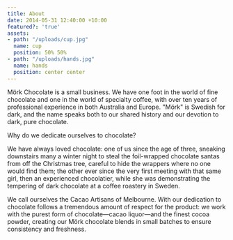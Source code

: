 ```yaml
---
title: About
date: 2014-05-31 12:40:00 +10:00
featured?: 'true'
assets:
- path: "/uploads/cup.jpg"
  name: cup
  position: 50% 50%
- path: "/uploads/hands.jpg"
  name: hands
  position: center center
---
```


Mörk Chocolate is a small business. We have one foot in the world of fine chocolate and one in the world of specialty coffee, with over ten years of professional experience in both Australia and Europe. "Mörk" is Swedish for dark, and the name speaks both to our shared history and our devotion to dark, pure chocolate.


Why do we dedicate ourselves to chocolate?

We have always loved chocolate: one of us since the age of three, sneaking downstairs many a winter night to steal the foil-wrapped chocolate santas from off the Christmas tree, careful to hide the wrappers where no one would find them; the other ever since the very first meeting with that same girl, then an experienced chocolatier, while she was demonstrating the tempering of dark chocolate at a coffee roastery in Sweden.

We call ourselves the Cacao Artisans of Melbourne. With our dedication to chocolate follows a tremendous amount of respect for the product: we work with the purest form of chocolate—cacao liquor—and the finest cocoa powder, creating our Mörk chocolate blends in small batches to ensure consistency and freshness.
